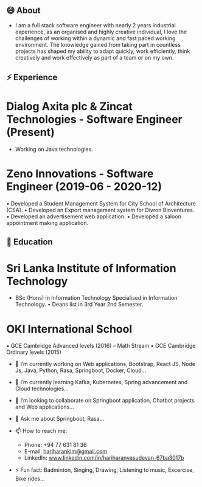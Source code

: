 ## 😄 About

* I am a full stack software engineer with nearly 2 years industrial experience, as an organised and highly creative individual, I love the challenges of working within a dynamic and fast paced working environment. The knowledge gained from taking part in countless projects has shaped my ability to adapt quickly, work efficiently, think creatively and work effectively as part of a team or on my own.

## ⚡ Experience
# Dialog Axita plc & Zincat Technologies - Software Engineer (Present)
* Working on Java technologies.

# Zeno Innovations - Software Engineer (2019-06 - 2020-12)
• Developed a Student Management System for City School of Architecture (CSA).
• Developed an Export management system for Divron Bioventures.
• Developed an advertisement web application.
• Developed a saloon appointment making application.

## 🌱 Education
# Sri Lanka Institute of Information Technology 
- BSc (Hons) in Information Technology Specialised in Information Technology.
  • Deans list in 3rd Year 2nd Semester.
# OKI International School
  • GCE Cambridge Advanced levels (2016) – Math Stream
  • GCE Cambridge Ordinary levels (2015)

- 🔭 I’m currently working on Web applications, Bootstrap, React JS, Node Js, Java, Python, Rasa, Springboot, Docker, Cloud...
- 🌱 I’m currently learning Kafka, Kubernetes, Spring advancement and Cloud technologies...
- 👯 I’m looking to collaborate on Springboot application, Chatbot projects and Web applications...
- 💬 Ask me about Springboot, Rasa...
- 📫 How to reach me:
    - Phone: +94 77 631 81 36
    - E-mail: hariharankim@gmail.com
    - LinkedIn: www.linkedin.com/in/hariharanvasudevan-67ba3017b

- ⚡ Fun fact: Badminton, Singing, Drawing, Listening to music, Excercise, Bike rides...
